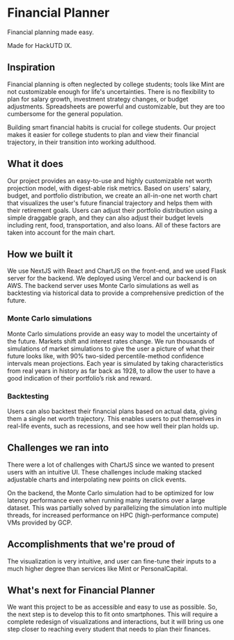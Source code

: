 # Financial Planner

Financial planning made easy.  

Made for HackUTD IX.  

## Inspiration

Financial planning is often neglected by college students; tools like Mint are not customizable enough for life's uncertainties. There is no flexibility to plan for salary growth, investment strategy changes, or budget adjustments. Spreadsheets are powerful and customizable, but they are too cumbersome for the general population.

Building smart financial habits is crucial for college students. Our project makes it easier for college students to plan and view their financial trajectory, in their transition into working adulthood.

## What it does

Our project provides an easy-to-use and highly customizable net worth projection model, with digest-able risk metrics. Based on users' salary, budget, and portfolio distribution, we create an all-in-one net worth chart that visualizes the user's future financial trajectory and helps them with their retirement goals. Users can adjust their portfolio distribution using a simple draggable graph, and they can also adjust their budget levels including rent, food, transportation, and also loans. All of these factors are taken into account for the main chart.

## How we built it

We use NextJS with React and ChartJS on the front-end, and we used Flask server for the backend. We deployed using Vercel and our backend is on AWS. The backend server uses Monte Carlo simulations as well as backtesting via historical data to provide a comprehensive prediction of the future.

### Monte Carlo simulations

Monte Carlo simulations provide an easy way to model the uncertainty of the future. Markets shift and interest rates change. We run thousands of simulations of market simulations to give the user a picture of what their future looks like, with 90% two-sided percentile-method confidence intervals mean projections. Each year is simulated by taking characteristics from real years in history as far back as 1928, to allow the user to have a good indication of their portfolio’s risk and reward.

### Backtesting

Users can also backtest their financial plans based on actual data, giving them a single net worth trajectory. This enables users to put themselves in real-life events, such as recessions, and see how well their plan holds up.

## Challenges we ran into

There were a lot of challenges with ChartJS since we wanted to present users with an intuitive UI. These challenges include making stacked adjustable charts and interpolating new points on click events.

On the backend, the Monte Carlo simulation had to be optimized for low latency performance even when running many iterations over a large dataset. This was partially solved by parallelizing the simulation into multiple threads, for increased performance on HPC (high-performance compute) VMs provided by GCP.

## Accomplishments that we're proud of

The visualization is very intuitive, and user can fine-tune their inputs to a much higher degree than services like Mint or PersonalCapital.

## What's next for Financial Planner

We want this project to be as accessible and easy to use as possible. So, the next step is to develop this to fit onto smartphones. This will require a complete redesign of visualizations and interactions, but it will bring us one step closer to reaching every student that needs to plan their finances.
